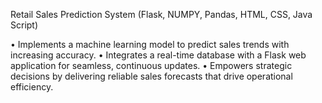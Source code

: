 Retail Sales Prediction System (Flask, NUMPY, Pandas, HTML, CSS, Java Script)


•	Implements a machine learning model to predict sales trends with increasing accuracy.
•	Integrates a real-time database with a Flask web application for seamless, continuous updates.
•	Empowers strategic decisions by delivering reliable sales forecasts that drive operational efficiency.
